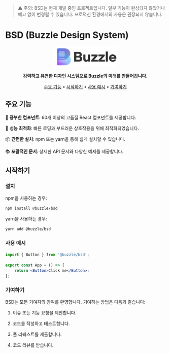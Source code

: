 > ⚠️ 주의: BSD는 현재 개발 중인 프로젝트입니다. 일부 기능이 완성되지 않았거나 예고 없이 변경될 수 있습니다. 프로덕션 환경에서의 사용은 권장되지 않습니다.

# BSD (Buzzle Design System)

<p align="center">
  <img src="https://raw.githubusercontent.com/STREACT/bds/main/public/logo.svg" alt="BSD 로고" width="200"/>
</p>

<p align="center">
  <strong>강력하고 유연한 디자인 시스템으로 Buzzle의 미래를 만들어갑니다.</strong>
</p>

<p align="center">
  <a href="#주요-기능">주요 기능</a> •
  <a href="#시작하기">시작하기</a> •
  <a href="#사용-예시">사용 예시</a> •
  <a href="#기여하기">기여하기</a>
</p>

## 주요 기능

🎨 **풍부한 컴포넌트**: 60개 이상의 고품질 React 컴포넌트를 제공합니다.

🚀 **성능 최적화**: 빠른 로딩과 부드러운 상호작용을 위해 최적화되었습니다.

📦 **간편한 설치**: npm 또는 yarn을 통해 쉽게 설치할 수 있습니다.

📚 **포괄적인 문서**: 상세한 API 문서와 다양한 예제를 제공합니다.

## 시작하기

### 설치

npm을 사용하는 경우:

```bash
npm install @buzzle/bsd
```

yarn을 사용하는 경우:

```bash
yarn add @buzzle/bsd
```

### 사용 예시

```jsx
import { Button } from '@buzzle/bsd';

export const App = () => {
	return <Button>Click me</Button>;
};
```

### 기여하기

BSD는 모든 기여자의 참여를 환영합니다. 기여하는 방법은 다음과 같습니다:

1. 이슈 또는 기능 요청을 제안합니다.

2. 코드를 작성하고 테스트합니다.

3. 풀 리퀘스트를 제출합니다.

4. 코드 리뷰를 받습니다.
